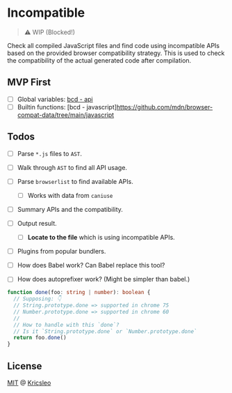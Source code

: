 # Incompatible

> ⚠️ WIP (Blocked!)

Check all compiled JavaScript files and find code using incompatible APIs based on the provided browser compatibility strategy. This is used to check the compatibility of the actual generated code after compilation.

## MVP First

- [ ] Global variables: [bcd - api](https://github.com/mdn/browser-compat-data/tree/main/api)
- [ ] Builtin functions: [bcd - javascript]https://github.com/mdn/browser-compat-data/tree/main/javascript

## Todos

- [ ] Parse `*.js` files to `AST`.
- [ ] Walk through `AST` to find all API usage.
- [ ] Parse `browserlist` to find available APIs.
  - [ ] Works with data from `caniuse`
- [ ] Summary APIs and the compatibility.
- [ ] Output result.
  - [ ] **Locate to the file** which is using incompatible APIs.
- [ ] Plugins from popular bundlers.

- [ ] How does Babel work? Can Babel replace this tool?
- [ ] How does autoprefixer work? (Might be simpler than babel.)

```ts
function done(foo: string | number): boolean {
  // Supposing: 👇
  // String.prototype.done => supported in chrome 75
  // Number.prototype.done => supported in chrome 60
  // 
  // How to handle with this `done`?
  // Is it `String.prototype.done` or `Number.prototype.done`
  return foo.done()
}

```

## License

[MIT](./LICENSE) @ [Kricsleo](https://github.com/kricsleo)